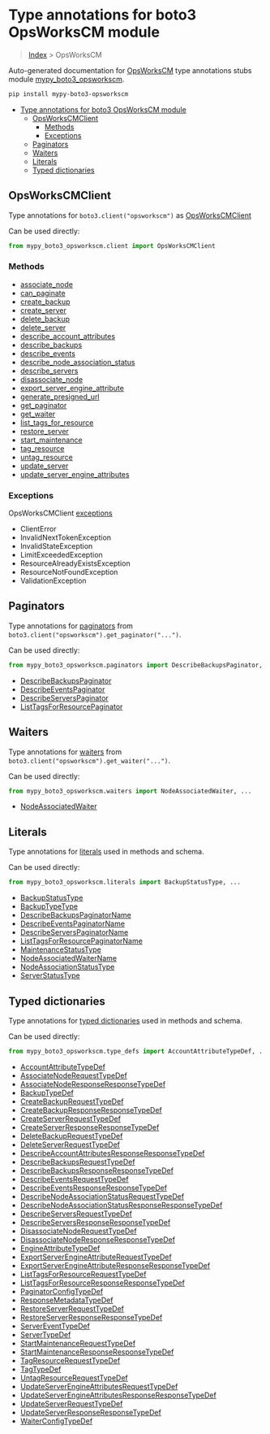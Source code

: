 # Type annotations for boto3 OpsWorksCM module

> [Index](..) > OpsWorksCM

Auto-generated documentation for
[OpsWorksCM](https://boto3.amazonaws.com/v1/documentation/api/latest/reference/services/opsworkscm.html#OpsWorksCM)
type annotations stubs module
[mypy_boto3_opsworkscm](https://pypi.org/project/mypy-boto3-opsworkscm/).

```bash
pip install mypy-boto3-opsworkscm
```

- [Type annotations for boto3 OpsWorksCM module](#type-annotations-for-boto3-opsworkscm-module)
  - [OpsWorksCMClient](#opsworkscmclient)
    - [Methods](#methods)
    - [Exceptions](#exceptions)
  - [Paginators](#paginators)
  - [Waiters](#waiters)
  - [Literals](#literals)
  - [Typed dictionaries](#typed-dictionaries)

## OpsWorksCMClient

Type annotations for `boto3.client("opsworkscm")` as
[OpsWorksCMClient](./client.md)

Can be used directly:

```python
from mypy_boto3_opsworkscm.client import OpsWorksCMClient
```

### Methods

- [associate_node](./client.md#associate_node)
- [can_paginate](./client.md#can_paginate)
- [create_backup](./client.md#create_backup)
- [create_server](./client.md#create_server)
- [delete_backup](./client.md#delete_backup)
- [delete_server](./client.md#delete_server)
- [describe_account_attributes](./client.md#describe_account_attributes)
- [describe_backups](./client.md#describe_backups)
- [describe_events](./client.md#describe_events)
- [describe_node_association_status](./client.md#describe_node_association_status)
- [describe_servers](./client.md#describe_servers)
- [disassociate_node](./client.md#disassociate_node)
- [export_server_engine_attribute](./client.md#export_server_engine_attribute)
- [generate_presigned_url](./client.md#generate_presigned_url)
- [get_paginator](./client.md#get_paginator)
- [get_waiter](./client.md#get_waiter)
- [list_tags_for_resource](./client.md#list_tags_for_resource)
- [restore_server](./client.md#restore_server)
- [start_maintenance](./client.md#start_maintenance)
- [tag_resource](./client.md#tag_resource)
- [untag_resource](./client.md#untag_resource)
- [update_server](./client.md#update_server)
- [update_server_engine_attributes](./client.md#update_server_engine_attributes)

### Exceptions

OpsWorksCMClient [exceptions](./client.md#exceptions)

- ClientError
- InvalidNextTokenException
- InvalidStateException
- LimitExceededException
- ResourceAlreadyExistsException
- ResourceNotFoundException
- ValidationException

## Paginators

Type annotations for [paginators](./paginators.md) from
`boto3.client("opsworkscm").get_paginator("...")`.

Can be used directly:

```python
from mypy_boto3_opsworkscm.paginators import DescribeBackupsPaginator, ...
```

- [DescribeBackupsPaginator](./paginators.md#describebackupspaginator)
- [DescribeEventsPaginator](./paginators.md#describeeventspaginator)
- [DescribeServersPaginator](./paginators.md#describeserverspaginator)
- [ListTagsForResourcePaginator](./paginators.md#listtagsforresourcepaginator)

## Waiters

Type annotations for [waiters](./waiters.md) from
`boto3.client("opsworkscm").get_waiter("...")`.

Can be used directly:

```python
from mypy_boto3_opsworkscm.waiters import NodeAssociatedWaiter, ...
```

- [NodeAssociatedWaiter](./waiters.md#nodeassociatedwaiter)

## Literals

Type annotations for [literals](./literals.md) used in methods and schema.

Can be used directly:

```python
from mypy_boto3_opsworkscm.literals import BackupStatusType, ...
```

- [BackupStatusType](./literals.md#backupstatustype)
- [BackupTypeType](./literals.md#backuptypetype)
- [DescribeBackupsPaginatorName](./literals.md#describebackupspaginatorname)
- [DescribeEventsPaginatorName](./literals.md#describeeventspaginatorname)
- [DescribeServersPaginatorName](./literals.md#describeserverspaginatorname)
- [ListTagsForResourcePaginatorName](./literals.md#listtagsforresourcepaginatorname)
- [MaintenanceStatusType](./literals.md#maintenancestatustype)
- [NodeAssociatedWaiterName](./literals.md#nodeassociatedwaitername)
- [NodeAssociationStatusType](./literals.md#nodeassociationstatustype)
- [ServerStatusType](./literals.md#serverstatustype)

## Typed dictionaries

Type annotations for [typed dictionaries](./type_defs.md) used in methods and
schema.

Can be used directly:

```python
from mypy_boto3_opsworkscm.type_defs import AccountAttributeTypeDef, ...
```

- [AccountAttributeTypeDef](./type_defs.md#accountattributetypedef)
- [AssociateNodeRequestTypeDef](./type_defs.md#associatenoderequesttypedef)
- [AssociateNodeResponseResponseTypeDef](./type_defs.md#associatenoderesponseresponsetypedef)
- [BackupTypeDef](./type_defs.md#backuptypedef)
- [CreateBackupRequestTypeDef](./type_defs.md#createbackuprequesttypedef)
- [CreateBackupResponseResponseTypeDef](./type_defs.md#createbackupresponseresponsetypedef)
- [CreateServerRequestTypeDef](./type_defs.md#createserverrequesttypedef)
- [CreateServerResponseResponseTypeDef](./type_defs.md#createserverresponseresponsetypedef)
- [DeleteBackupRequestTypeDef](./type_defs.md#deletebackuprequesttypedef)
- [DeleteServerRequestTypeDef](./type_defs.md#deleteserverrequesttypedef)
- [DescribeAccountAttributesResponseResponseTypeDef](./type_defs.md#describeaccountattributesresponseresponsetypedef)
- [DescribeBackupsRequestTypeDef](./type_defs.md#describebackupsrequesttypedef)
- [DescribeBackupsResponseResponseTypeDef](./type_defs.md#describebackupsresponseresponsetypedef)
- [DescribeEventsRequestTypeDef](./type_defs.md#describeeventsrequesttypedef)
- [DescribeEventsResponseResponseTypeDef](./type_defs.md#describeeventsresponseresponsetypedef)
- [DescribeNodeAssociationStatusRequestTypeDef](./type_defs.md#describenodeassociationstatusrequesttypedef)
- [DescribeNodeAssociationStatusResponseResponseTypeDef](./type_defs.md#describenodeassociationstatusresponseresponsetypedef)
- [DescribeServersRequestTypeDef](./type_defs.md#describeserversrequesttypedef)
- [DescribeServersResponseResponseTypeDef](./type_defs.md#describeserversresponseresponsetypedef)
- [DisassociateNodeRequestTypeDef](./type_defs.md#disassociatenoderequesttypedef)
- [DisassociateNodeResponseResponseTypeDef](./type_defs.md#disassociatenoderesponseresponsetypedef)
- [EngineAttributeTypeDef](./type_defs.md#engineattributetypedef)
- [ExportServerEngineAttributeRequestTypeDef](./type_defs.md#exportserverengineattributerequesttypedef)
- [ExportServerEngineAttributeResponseResponseTypeDef](./type_defs.md#exportserverengineattributeresponseresponsetypedef)
- [ListTagsForResourceRequestTypeDef](./type_defs.md#listtagsforresourcerequesttypedef)
- [ListTagsForResourceResponseResponseTypeDef](./type_defs.md#listtagsforresourceresponseresponsetypedef)
- [PaginatorConfigTypeDef](./type_defs.md#paginatorconfigtypedef)
- [ResponseMetadataTypeDef](./type_defs.md#responsemetadatatypedef)
- [RestoreServerRequestTypeDef](./type_defs.md#restoreserverrequesttypedef)
- [RestoreServerResponseResponseTypeDef](./type_defs.md#restoreserverresponseresponsetypedef)
- [ServerEventTypeDef](./type_defs.md#servereventtypedef)
- [ServerTypeDef](./type_defs.md#servertypedef)
- [StartMaintenanceRequestTypeDef](./type_defs.md#startmaintenancerequesttypedef)
- [StartMaintenanceResponseResponseTypeDef](./type_defs.md#startmaintenanceresponseresponsetypedef)
- [TagResourceRequestTypeDef](./type_defs.md#tagresourcerequesttypedef)
- [TagTypeDef](./type_defs.md#tagtypedef)
- [UntagResourceRequestTypeDef](./type_defs.md#untagresourcerequesttypedef)
- [UpdateServerEngineAttributesRequestTypeDef](./type_defs.md#updateserverengineattributesrequesttypedef)
- [UpdateServerEngineAttributesResponseResponseTypeDef](./type_defs.md#updateserverengineattributesresponseresponsetypedef)
- [UpdateServerRequestTypeDef](./type_defs.md#updateserverrequesttypedef)
- [UpdateServerResponseResponseTypeDef](./type_defs.md#updateserverresponseresponsetypedef)
- [WaiterConfigTypeDef](./type_defs.md#waiterconfigtypedef)
